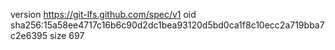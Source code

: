 version https://git-lfs.github.com/spec/v1
oid sha256:15a58ee4717c16b6c90d2dc1bea93120d5bd0ca1f8c10ecc2a719bba7c2e6395
size 697
